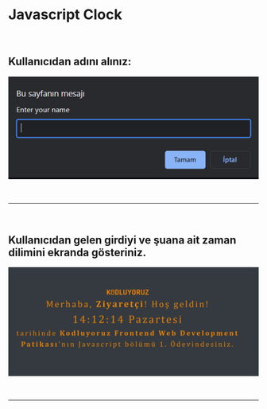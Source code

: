 # <strong> Javascript Clock

<br>

## Kullanıcıdan adını alınız:

![github](/images/firststep.png)

<br>
<hr>
<br>

## Kullanıcıdan gelen girdiyi ve şuana ait zaman dilimini ekranda gösteriniz.

![github](/images/mainpage.png)

<br>
<hr>
<br>
